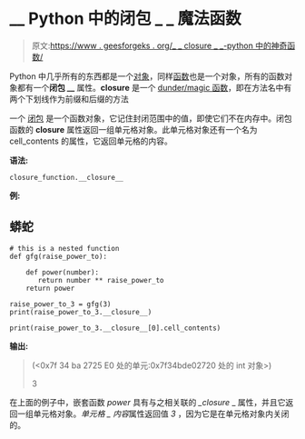 # __ Python 中的闭包 _ _ 魔法函数

> 原文:[https://www . geesforgeks . org/_ _ closure _ _-python 中的神奇函数/](https://www.geeksforgeeks.org/__closure__-magic-function-in-python/)

Python 中几乎所有的东西都是一个[对象](https://www.geeksforgeeks.org/python-classes-and-objects/)，同样[函数](https://www.geeksforgeeks.org/functions-in-python/)也是一个对象，所有的函数对象都有一个**闭包 __** 属性。__closure__ 是一个 [dunder/magic 函数](https://www.geeksforgeeks.org/dunder-magic-methods-python/#:~:text=Dunder%20or%20magic%20methods%20in%20Python%20are%20the%20methods%20having,commonly%20used%20for%20operator%20overloading.)，即在方法名中有两个下划线作为前缀和后缀的方法

一个 [闭包](https://www.geeksforgeeks.org/python-closures/) 是一个函数对象，它记住封闭范围中的值，即使它们不在内存中。闭包函数的 __closure__ 属性返回一组单元格对象。此单元格对象还有一个名为 cell_contents 的属性，它返回单元格的内容。

**语法:**

```
closure_function.__closure__
```

**例:**

## 蟒蛇

```
# this is a nested function
def gfg(raise_power_to): 

    def power(number): 
       return number ** raise_power_to 
    return power

raise_power_to_3 = gfg(3)
print(raise_power_to_3.__closure__)

print(raise_power_to_3.__closure__[0].cell_contents)
```

**输出:**

> (<0x7f 34 ba 2725 E0 处的单元:0x7f34bde02720 处的 int 对象>)
> 
> 3

在上面的例子中，嵌套函数 *power* 具有与之相关联的 *__closure_* _ 属性，并且它返回一组单元格对象。*单元格 _ 内容*属性返回值 *3* ，因为它是在单元格对象内关闭的。